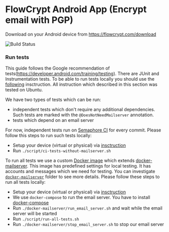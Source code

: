# FlowCrypt Android App (Encrypt email with PGP)

Download on your Android device from https://flowcrypt.com/download

![Build Status](https://flowcrypt.semaphoreci.com/badges/flowcrypt-android.svg?key=3683eef1-6121-4c12-bcf7-031d0b4a36eb)


### Run tests
This guide follows the Google recommendation of tests(https://developer.android.com/training/testing). There are JUnit and Instrumentation tests. To be able to run tests locally you should use the [following](https://developer.android.com/training/testing/espresso/setup#set-up-environment) insctruction. All instruction which described in this section was tested on Ubuntu.

We have two types of tests which can be run:
* independent tests which don't require any additional dependencies. Such tests are marked with the `@DoesNotNeedMailserver` annotation.
* tests which depend on an email server

For now, independent tests run on [Semaphore CI](https://semaphoreci.com/) for every commit. Please follow this steps to run such tests locally:

- Setup your device (virtual or physical) via [insctruction](https://developer.android.com/training/testing/espresso/setup#set-up-environment)
- Run ```./script/ci-tests-without-mailserver.sh```

To run all tests we use a custom [Docker image](https://hub.docker.com/r/flowcrypt/flowcrypt-email-server) which extends [docker-mailserver](https://github.com/tomav/docker-mailserver). This image has predefined settings for local testing. It has accounts and messages which we need for testing. You can investigate [`docker-mailserver`](https://github.com/FlowCrypt/flowcrypt-android/tree/master/docker-mailserver) folder to see more details. Please follow these steps to run all tests locally:

- Setup your device (virtual or physical) via [insctruction](https://developer.android.com/training/testing/espresso/setup#set-up-environment)
- We use `docker-compose` to run the email server. You have to install [docker-compose](https://docs.docker.com/compose/install/)
- Run ```./docker-mailserver/run_email_server.sh``` and wait while the email server will be started
- Run ```./script/run-all-tests.sh```
- Run ```./docker-mailserver/stop_email_server.sh``` to stop our email server